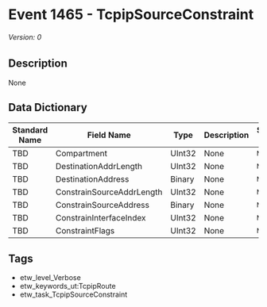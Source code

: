 # Event 1465 - TcpipSourceConstraint
###### Version: 0

## Description
None

## Data Dictionary
|Standard Name|Field Name|Type|Description|Sample Value|
|---|---|---|---|---|
|TBD|Compartment|UInt32|None|`None`|
|TBD|DestinationAddrLength|UInt32|None|`None`|
|TBD|DestinationAddress|Binary|None|`None`|
|TBD|ConstrainSourceAddrLength|UInt32|None|`None`|
|TBD|ConstrainSourceAddress|Binary|None|`None`|
|TBD|ConstrainInterfaceIndex|UInt32|None|`None`|
|TBD|ConstraintFlags|UInt32|None|`None`|

## Tags
* etw_level_Verbose
* etw_keywords_ut:TcpipRoute
* etw_task_TcpipSourceConstraint